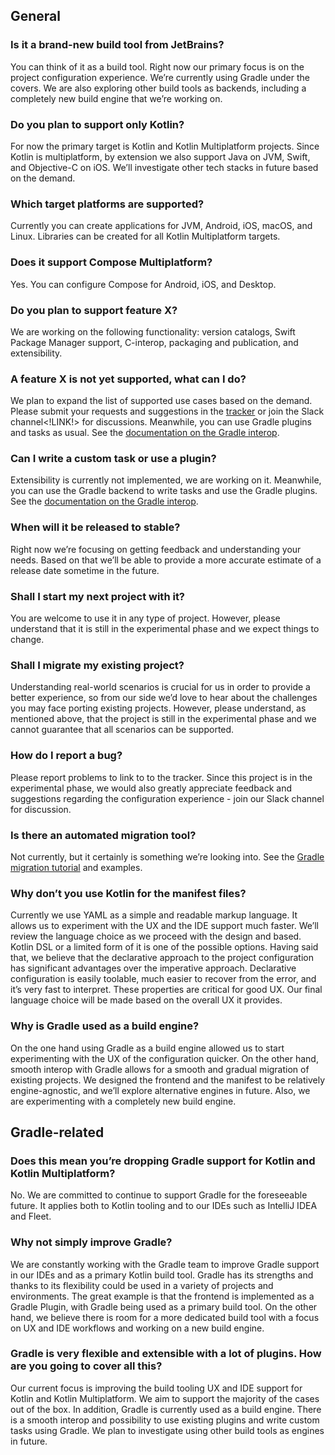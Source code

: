 ## General

### Is it a brand-new build tool from JetBrains?
You can think of it as a build tool. Right now our primary focus is on the project configuration experience. We’re currently using Gradle under the covers. We are also exploring other build tools as backends, including a completely new build engine that we’re working on. 

### Do you plan to support only Kotlin?
For now the primary target is Kotlin and Kotlin Multiplatform projects. Since Kotlin is multiplatform, by extension we also support Java on JVM, Swift, and Objective-C on iOS.
We’ll investigate other tech stacks in future based on the demand.

### Which target platforms are supported?
Currently you can create applications for JVM, Android, iOS, macOS, and Linux. Libraries can be created for all Kotlin Multiplatform targets.

### Does it support Compose Multiplatform?
Yes. You can configure Compose for Android, iOS, and Desktop.

### Do you plan to support feature X? 
We are working on the following functionality: version catalogs, Swift Package Manager support, C-interop, packaging and publication, and extensibility.

### A feature X is not yet supported, what can I do?
We plan to expand the list of supported use cases based on the demand. Please submit your requests and suggestions in the [tracker](https://youtrack.jetbrains.com/issues/DEFT) or join the Slack channel<!LINK!> for discussions.
Meanwhile, you can use Gradle plugins and tasks as usual. See the [documentation on the Gradle interop](Documentation.md#gradle-interop).

### Can I write a custom task or use a plugin?
Extensibility is currently not implemented, we are working on it.
Meanwhile, you can use the Gradle backend to write tasks and use the Gradle plugins. See the [documentation on the Gradle interop](Documentation.md#gradle-interop).

### When will it be released to stable?
Right now we’re focusing on getting feedback and understanding your needs. 
Based on that we’ll be able to provide a more accurate estimate of a release date sometime in the future. 

### Shall I start my next project with it?
You are welcome to use it in any type of project. 
However, please understand that it is still in the experimental phase and we expect things to change.

### Shall I migrate my existing project?
Understanding real-world scenarios is crucial for us in order to provide a better experience, 
so from our side we’d love to hear about the challenges you may face porting existing projects. 
However, please understand, as mentioned above, that the project is still in the experimental phase and we cannot guarantee that all scenarios can be supported. 

### How do I report a bug?
Please report problems to link to to the tracker. Since this project is in the experimental phase, 
we would also greatly appreciate feedback and suggestions regarding the configuration experience - join our Slack channel for discussion.

### Is there an automated migration tool?
Not currently, but it certainly is something we’re looking into. See the [Gradle migration tutorial](GradleMigration.md) and examples. 

### Why don’t you use Kotlin for the manifest files?
Currently we use YAML as a simple and readable markup language. It allows us to experiment with the UX and the IDE support much faster. We’ll review the language choice as we proceed with the design and based. Kotlin DSL or a limited form of it is one of the possible options.
Having said that, we believe that the declarative approach to the project configuration has significant advantages over the imperative approach. Declarative configuration is easily toolable, much easier to recover from the error, and it’s very fast to interpret. These properties are critical for good UX. 
Our final language choice will be made based on the overall UX it provides.

### Why is Gradle used as a build engine?
On the one hand using Gradle as a build engine allowed us to start experimenting with the UX of the configuration quicker. On the other hand, smooth interop with Gradle allows for a smooth and gradual migration of existing projects.
We designed the frontend and the manifest to be relatively engine-agnostic, and we’ll explore alternative engines in future. Also, we are experimenting with a completely new build engine.

## Gradle-related

### Does this mean you’re dropping Gradle support for Kotlin and Kotlin Multiplatform? 
No. We are committed to continue to support Gradle for the foreseeable future. It applies both to Kotlin tooling and to our IDEs such as IntelliJ IDEA and Fleet.

### Why not simply improve Gradle?
We are constantly working with the Gradle team to improve Gradle support in our IDEs and as a primary Kotlin build tool.
Gradle has its strengths and thanks to its flexibility could be used in a variety of  projects and environments. The great example is that the frontend is implemented as a Gradle Plugin, with Gradle being used as a primary build tool.
On the other hand, we believe there is room for a more dedicated build tool with a focus on UX and IDE workflows and working on a new build engine.

### Gradle is very flexible and extensible with a lot of plugins. How are you going to cover all this?
Our current focus is improving the build tooling UX and IDE support for Kotlin and Kotlin Multiplatform. We aim to support the majority of the cases out of the box.
In addition,  Gradle is currently used as a build engine. There is a smooth interop and possibility to use existing plugins and write custom tasks using Gradle. We plan to investigate using other build tools as engines in future.

